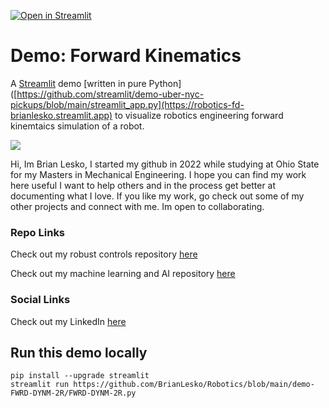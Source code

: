 [![Open in Streamlit]([https://static.streamlit.io/badges/streamlit_badge_black_white.svg)](https://github.com/BrianLesko/Robotics/blob/main/demo-FWRD-DYNM-2R/FWRD-DYNM-2R.py](https://robotics-fd-brianlesko.streamlit.app))

# Demo: Forward Kinematics
A [Streamlit](https://streamlit.io) demo [written in pure Python]([https://github.com/streamlit/demo-uber-nyc-pickups/blob/main/streamlit_app.py](https://robotics-fd-brianlesko.streamlit.app) to visualize robotics engineering forward kinemtaics simulation of a robot.

![](docs/preview.gif)

Hi, Im Brian Lesko, I started my github in 2022 while studying at Ohio State for my Masters in Mechanical Engineering. I hope you can find my work here useful I want to help others and in the process get better at documenting what I love. If you like my work, go check out some of my other projects and connect with me. Im open to collaborating.

### Repo Links 

Check out my robust controls repository [here](https://github.com/BrianLesko/RobustControls)

Check out my machine learning and AI repository [here](https://github.com/BrianLesko/MachineLearning)

### Social Links 

Check out my LinkedIn [here](https://www.linkedin.com/in/brianlesko/)

## Run this demo locally
```
pip install --upgrade streamlit
streamlit run https://github.com/BrianLesko/Robotics/blob/main/demo-FWRD-DYNM-2R/FWRD-DYNM-2R.py
```

